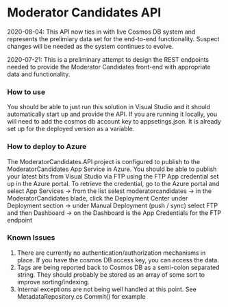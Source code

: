 # Moderator Candidates API
2020-08-04: This API now ties in with live Cosmos DB system and represents the prelimiary data set for the end-to-end functionality. Suspect changes will be needed as the system continues to evolve.

2020-07-21: This is a preliminary attempt to design the REST endpoints needed to provide the Moderator Candidates 
front-end with appropriate data and functionality.

### How to use
You should be able to just run this solution in Visual Studio and it should automatically start up and provide the API.
If you are running it locally, you will need to add the cosmos db account key to appsetings.json. It is already set up for the
deployed version as a variable.

### How to deploy to Azure
The ModeratorCandidates.API project is configured to publish to the ModeratorCandidates App Service in Azure. You should be
able to publish your latest bits from Visual Studio via FTP using the FTP App credential set up in the Azure portal. To
retrieve the credential, go to the Azure portal and select App Services -> from the list selest moderatorcandidates -> in 
the ModeratorCandidates blade, click the Deployment Center under Deployment section -> under Manual Deployment (push / sync)
select FTP and then Dashboard -> on the Dashboard is the App Credentials for the FTP endpoint


### Known Issues

1. There are currently no authentication/authorization mechanisms in place. If you have the cosmos DB access key, you can access the data.
2. Tags are being reported back to Cosmos DB as a semi-colon separated string. They should  probably be stored as an array of some sort to improve sorting/indexing.
3. Internal exceptions are not being well handled at this point. See MetadataRepository.cs Commit() for example 